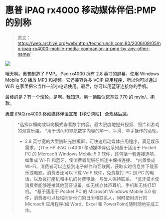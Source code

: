# 惠普 iPAQ rx4000 移动媒体伴侣:PMP 的别称

> 原文：<https://web.archive.org/web/http://techcrunch.com:80/2006/09/05/hp-ipaq-rx4000-mobile-media-companion-a-pmp-by-any-other-name/>

![](img/328cc9f2712f7d6701c0ca0020f1875a.png)

哦天啊。惠普制造了 PMP。iPaq rx4000 拥有 2.8 英寸的屏幕，使用 Windows Mobile 5.0 播放 MP3 和视频。它还兼容许多 VOIP 应用程序，所以你可以通过 WiFi 在家里把它当作一部小电话使用。最后，你可以用蓝牙连接你的手机。

最棒的是？有一个滚轮。是啊。我知道。另一辆酷似诺基亚 770 的 mylo/。抱歉。

[惠普 iPAQ rx4000 移动媒体伴侣宣布](https://web.archive.org/web/20151006222155/http://www.mobilitysite.com/2006/09/hp_ipaq_rx4000_mobile_media_companion_an.php)【移动网站】
全规格后跳。

> *选择以横向或纵向模式查看数字内容，最大限度地提升视频、照片和游戏的观赏乐趣。
> *用于访问和导航数字内容的单一、平滑、单手操作的滚轮。
> * 2.8 英寸宽的大型防眩光触摸屏，可快速启动媒体应用程序，满足娱乐需求。【The HP iPAQ rx4000 移动媒体伴侣系列基于适用于 Pocket PC 的 Microsoft Windows Mobile 5.0 软件，还包括一套连接选项，如集成 Wi-Fi 和蓝牙，使消费者能够在旅途中保持连接。
> *内置集成 Wi-Fi，消费者可以连接到电子邮件和互联网，获取实时信息并下载音乐或电影。消费者还可以下载 VoIP 软件，免费拨打 PC 到 PC 的电话，以及拨打座机和手机的付费电话，与爱人保持联系。
> *蓝牙技术使消费者能够连接其他蓝牙设备，如无线立体声耳机、手机和无线打印机。
> *基于适用于 Pocket PC 的 Microsoft Windows Mobile 5.0 软件，消费者可以轻松同步他们的日历和联系人，同时使用流行的 Microsoft 应用程序(如 Word、Excel 和 PowerPoint)随时随地完成工作。